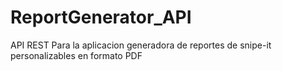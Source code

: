 # ReportGenerator_API
API REST Para la aplicacion generadora de reportes de snipe-it personalizables en formato PDF
